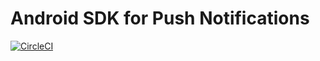 # Android SDK for Push Notifications

[![CircleCI](https://circleci.com/gh/everlytic/push-notifications-android-sdk/tree/master.svg?style=svg&circle-token=4e26310bbcc0dad96783a568f1eba2786accf48e)](https://circleci.com/gh/everlytic/push-notifications-android-sdk/tree/master)
